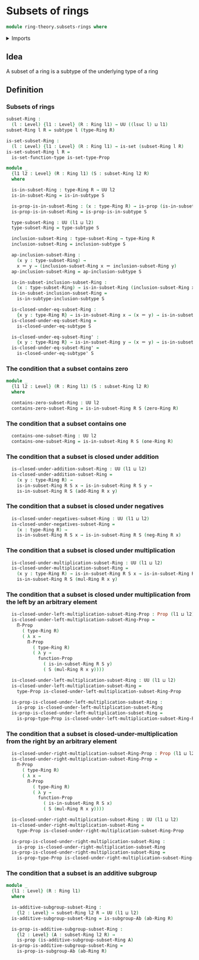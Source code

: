 # Subsets of rings

```agda
module ring-theory.subsets-rings where
```

<details><summary>Imports</summary>

```agda
open import foundation.identity-types
open import foundation.identity-types
open import foundation.propositional-extensionality
open import foundation.propositions
open import foundation.sets
open import foundation.subtypes
open import foundation.universe-levels

open import group-theory.subgroups-abelian-groups

open import ring-theory.rings
```

</details>

## Idea

A subset of a ring is a subtype of the underlying type of a ring

## Definition

### Subsets of rings

```agda
subset-Ring :
  (l : Level) {l1 : Level} (R : Ring l1) → UU ((lsuc l) ⊔ l1)
subset-Ring l R = subtype l (type-Ring R)

is-set-subset-Ring :
  (l : Level) {l1 : Level} (R : Ring l1) → is-set (subset-Ring l R)
is-set-subset-Ring l R =
  is-set-function-type is-set-type-Prop

module _
  {l1 l2 : Level} (R : Ring l1) (S : subset-Ring l2 R)
  where

  is-in-subset-Ring : type-Ring R → UU l2
  is-in-subset-Ring = is-in-subtype S

  is-prop-is-in-subset-Ring : (x : type-Ring R) → is-prop (is-in-subset-Ring x)
  is-prop-is-in-subset-Ring = is-prop-is-in-subtype S

  type-subset-Ring : UU (l1 ⊔ l2)
  type-subset-Ring = type-subtype S

  inclusion-subset-Ring : type-subset-Ring → type-Ring R
  inclusion-subset-Ring = inclusion-subtype S

  ap-inclusion-subset-Ring :
    (x y : type-subset-Ring) →
    x ＝ y → (inclusion-subset-Ring x ＝ inclusion-subset-Ring y)
  ap-inclusion-subset-Ring = ap-inclusion-subtype S

  is-in-subset-inclusion-subset-Ring :
    (x : type-subset-Ring) → is-in-subset-Ring (inclusion-subset-Ring x)
  is-in-subset-inclusion-subset-Ring =
    is-in-subtype-inclusion-subtype S

  is-closed-under-eq-subset-Ring :
    {x y : type-Ring R} → is-in-subset-Ring x → (x ＝ y) → is-in-subset-Ring y
  is-closed-under-eq-subset-Ring =
    is-closed-under-eq-subtype S

  is-closed-under-eq-subset-Ring' :
    {x y : type-Ring R} → is-in-subset-Ring y → (x ＝ y) → is-in-subset-Ring x
  is-closed-under-eq-subset-Ring' =
    is-closed-under-eq-subtype' S
```

### The condition that a subset contains zero

```agda
module _
  {l1 l2 : Level} (R : Ring l1) (S : subset-Ring l2 R)
  where

  contains-zero-subset-Ring : UU l2
  contains-zero-subset-Ring = is-in-subset-Ring R S (zero-Ring R)
```

### The condition that a subset contains one

```agda
  contains-one-subset-Ring : UU l2
  contains-one-subset-Ring = is-in-subset-Ring R S (one-Ring R)
```

### The condition that a subset is closed under addition

```agda
  is-closed-under-addition-subset-Ring : UU (l1 ⊔ l2)
  is-closed-under-addition-subset-Ring =
    (x y : type-Ring R) →
    is-in-subset-Ring R S x → is-in-subset-Ring R S y →
    is-in-subset-Ring R S (add-Ring R x y)
```

### The condition that a subset is closed under negatives

```agda
  is-closed-under-negatives-subset-Ring : UU (l1 ⊔ l2)
  is-closed-under-negatives-subset-Ring =
    (x : type-Ring R) →
    is-in-subset-Ring R S x → is-in-subset-Ring R S (neg-Ring R x)
```

### The condition that a subset is closed under multiplication

```agda
  is-closed-under-multiplication-subset-Ring : UU (l1 ⊔ l2)
  is-closed-under-multiplication-subset-Ring =
    (x y : type-Ring R) → is-in-subset-Ring R S x → is-in-subset-Ring R S y →
    is-in-subset-Ring R S (mul-Ring R x y)
```

### The condition that a subset is closed under multiplication from the left by an arbitrary element

```agda
  is-closed-under-left-multiplication-subset-Ring-Prop : Prop (l1 ⊔ l2)
  is-closed-under-left-multiplication-subset-Ring-Prop =
    Π-Prop
      ( type-Ring R)
      ( λ x →
        Π-Prop
          ( type-Ring R)
          ( λ y →
            function-Prop
              ( is-in-subset-Ring R S y)
              ( S (mul-Ring R x y))))

  is-closed-under-left-multiplication-subset-Ring : UU (l1 ⊔ l2)
  is-closed-under-left-multiplication-subset-Ring =
    type-Prop is-closed-under-left-multiplication-subset-Ring-Prop

  is-prop-is-closed-under-left-multiplication-subset-Ring :
    is-prop is-closed-under-left-multiplication-subset-Ring
  is-prop-is-closed-under-left-multiplication-subset-Ring =
    is-prop-type-Prop is-closed-under-left-multiplication-subset-Ring-Prop
```

### The condition that a subset is closed-under-multiplication from the right by an arbitrary element

```agda
  is-closed-under-right-multiplication-subset-Ring-Prop : Prop (l1 ⊔ l2)
  is-closed-under-right-multiplication-subset-Ring-Prop =
    Π-Prop
      ( type-Ring R)
      ( λ x →
        Π-Prop
          ( type-Ring R)
          ( λ y →
            function-Prop
              ( is-in-subset-Ring R S x)
              ( S (mul-Ring R x y))))

  is-closed-under-right-multiplication-subset-Ring : UU (l1 ⊔ l2)
  is-closed-under-right-multiplication-subset-Ring =
    type-Prop is-closed-under-right-multiplication-subset-Ring-Prop

  is-prop-is-closed-under-right-multiplication-subset-Ring :
    is-prop is-closed-under-right-multiplication-subset-Ring
  is-prop-is-closed-under-right-multiplication-subset-Ring =
    is-prop-type-Prop is-closed-under-right-multiplication-subset-Ring-Prop
```

### The condition that a subset is an additive subgroup

```agda
module _
  {l1 : Level} (R : Ring l1)
  where

  is-additive-subgroup-subset-Ring :
    {l2 : Level} → subset-Ring l2 R → UU (l1 ⊔ l2)
  is-additive-subgroup-subset-Ring = is-subgroup-Ab (ab-Ring R)

  is-prop-is-additive-subgroup-subset-Ring :
    {l2 : Level} (A : subset-Ring l2 R) →
    is-prop (is-additive-subgroup-subset-Ring A)
  is-prop-is-additive-subgroup-subset-Ring =
    is-prop-is-subgroup-Ab (ab-Ring R)
```
